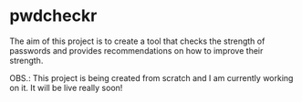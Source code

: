 # pwdcheckr
The aim of this project is to create a tool that checks the strength of passwords and provides recommendations on how to improve their strength.




OBS.: This project is being created from scratch and I am currently working on it. It will be live really soon!
